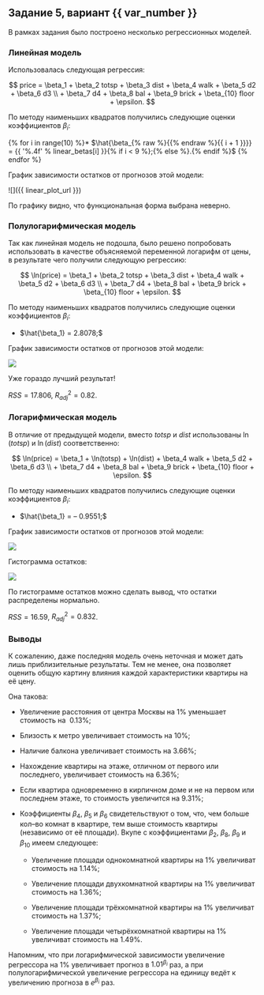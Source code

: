 ## Задание 5, вариант {{ var_number }}

В рамках задания было построено несколько регрессионных моделей.

### Линейная модель

Использовалась следующая регрессия:

$$
price = \beta_1 + \beta_2 totsp + \beta_3 dist + \beta_4 walk + \beta_5 d2 + \beta_6 d3 \\ + \beta_7 d4 + \beta_8 bal + \beta_9 brick + \beta_{10} floor + \epsilon.
$$

По методу наименьших квадратов получились следующие оценки коэффициентов $\beta_i$:

{% for i in range(10) %}* $\hat{\beta_{% raw %}{{% endraw %}{{ i + 1 }}}} = {{ '%.4f' % linear_betas[i] }}{% if i < 9 %};{% else %}.{% endif %}$
{% endfor %}

График зависимости остатков от прогнозов этой модели:

![]({{ linear_plot_url }})

По графику видно, что функциональная форма выбрана неверно.

### Полулогарифмическая модель

Так как линейная модель не подошла, было решено попробовать использовать в качестве объясняемой переменной логарифм от цены, в результате чего получили следующую регрессию:

$$
\ln(price) = \beta_1 + \beta_2 totsp + \beta_3 dist + \beta_4 walk + \beta_5 d2 + \beta_6 d3 \\ + \beta_7 d4 + \beta_8 bal + \beta_9 brick + \beta_{10} floor + \epsilon.
$$

По методу наименьших квадратов получились следующие оценки коэффициентов $\beta_i$:

* $\hat{\beta_1} = 2.8078;$

График зависимости остатков от прогнозов этой модели:

![](semilog_regr.png)

Уже гораздо лучший результат!

$RSS = 17.806$, $R^2_{adj} = 0.82$.

### Логарифмическая модель

В отличие от предыдущей модели, вместо $totsp$ и $dist$ использованы $\ln(totsp)$ и $\ln(dist)$ соответственно:

$$
\ln(price) = \beta_1 + \ln(totsp) + \ln(dist) + \beta_4 walk + \beta_5 d2 + \beta_6 d3 \\ + \beta_7 d4 + \beta_8 bal + \beta_9 brick + \beta_{10} floor + \epsilon.
$$

По методу наименьших квадратов получились следующие оценки коэффициентов $\beta_i$:

* $\hat{\beta_1} = – 0.9551;$

График зависимости остатков от прогнозов этой модели:

![](fulllog_regr.png)

Гистограмма остатков:

![](fulllog_resid.png)

По гистограмме остатков можно сделать вывод, что остатки распределены нормально.

$RSS = 16.59$, $R^2_{adj} = 0.832$.

### Выводы
К сожалению, даже последняя модель очень неточная и может дать лишь приблизительные результаты. Тем не менее, она позволяет оценить общую картину влияния каждой характеристики квартиры на её цену.

Она такова:

* Увеличение расстояния от центра Москвы на 1% уменьшает стоимость на $~0.13\%$;

* Близость к метро увеличивает стоимость на $10\%$;

* Наличие балкона увеличивает стоимость на $3.66\%$;

* Нахождение квартиры на этаже, отличном от первого или последнего, увеличивает стоимость на $6.36\%$;

* Если квартира одновременно в кирпичном доме и не на первом или последнем этаже, то стоимость увеличится на $9.31\%$;

* Коэффициенты $\beta_4$, $\beta_5$ и $\beta_6$ свидетельствуют о том, что, чем больше кол–во комнат в квартире, тем выше стоимость квартиры (независимо от её площади). Вкупе с коэффициентами $\beta_2$, $\beta_8$, $\beta_9$ и $\beta_{10}$ имеем следующее:

	* Увеличение площади однокомнатной квартиры на $1\%$ увеличиват стоимость на $1.14\%$;

	* Увеличение площади двухкомнатной квартиры на $1\%$ увеличиват стоимость на $1.36\%$;

	* Увеличение площади трёхкомнатной квартиры на $1\%$ увеличиват стоимость на $1.37\%$;

	* Увеличение площади четырёхкомнатной квартиры на $1\%$ увеличиват стоимость на $1.49\%$.

Напомним, что при логарифмической зависимости увеличение регрессора на $1\%$ увеличивает прогноз в $1.01^{\beta_i}$ раз, а при полулогарифмической увеличение регрессора на единицу ведёт к увеличению прогноза в $e^{\beta_i}$ раз.

